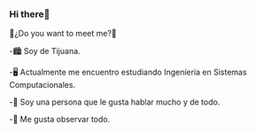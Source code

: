 ### Hi there👋
🤯¿Do you want to meet me?🤯

-🏙 Soy de Tijuana.

-🖥 Actualmente me encuentro estudiando Ingeníeria en Sistemas Computacionales.

-👥 Soy una persona que le gusta hablar mucho y  de todo.

-👀 Me gusta observar todo.

<!--
**organesa/organesa** is a ✨ _special_ ✨ repository because its `README.md` (this file) appears on your GitHub profile.

Here are some ideas to get you started:

- 🔭 I’m currently working on ...
- 🌱 I’m currently learning ...
- 👯 I’m looking to collaborate on ...
- 🤔 I’m looking for help with ...
- 💬 Ask me about ...
- 📫 How to reach me: ...
- 😄 Pronouns: ...
- ⚡ Fun fact: ...
-->
